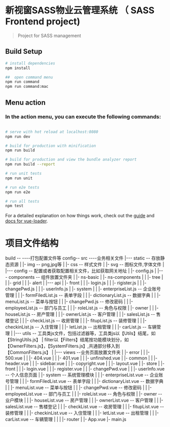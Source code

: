 #  新视窗SASS物业云管理系统 （ SASS Frontend project)

> Project for SASS management

## Build Setup

``` bash
# install dependencies
npm install

##  open command menu
npm run command
npm run command:mac

```
## Menu action
### In the action menu, you can execute the following commands:

``` bash

# serve with hot reload at localhost:8080
npm run dev

# build for production with minification
npm run build

# build for production and view the bundle analyzer report
npm run build --report

# run unit tests
npm run unit

# run e2e tests
npm run e2e

# run all tests
npm test

```
For a detailed explanation on how things work, check out the [guide](http://vuejs-templates.github.io/webpack/) and [docs for vue-loader](http://vuejs.github.io/vue-loader).


# 项目文件结构

build --          ----打包配置文件等
config--
src               ----业务相关文件
 |--- static      -- 存放静态资源
 | |- img         -- png,jpg等
 | |- css         -- 样式文件
 | |- svg         -- 图标文件,字体文件
 |
 |--- config      -- 配置或者获取配置相关文件，比如获取网关地址
 | |- config.js
 |
 |--- components  -- 组件放置文件夹
 | |- ns-basic
 | |- ns-components
 | |  |- tree
 | |  |- grid
 | |  |- alert
 |
 |--- api
 | |- front
 | | |- login.js
 | | |- rigister.js
 | | |- changePwd.js
 | | |- userInfo.js
 | |- system
 | | |- enterpriseList.js -- 企业账号管理
 | | |- formFiledList.js  -- 表单字段
 | | |- dictionaryList.js -- 数据字典
 | | |- menuList.js       -- 菜单与按钮
 | | |- changePwd.js      -- 修改密码
 | | |- employeeList.js   -- 部门与员工
 | | |- roleList.js       -- 角色与权限
 | |- owner
 | | |- houseList.js      -- 房产管理
 | | |- ownerList.js      -- 客户管理
 | | |- salesList.js      -- 售楼登记
 | | |- checkList.js      -- 收房管理
 | | |- fitupList.js      -- 装修管理
 | | |- checkinList.js    -- 入住管理
 | | |- letList.js        -- 出租管理
 | | |- carList.js        -- 车辆管理
 |
 |--- utils       -- 工具类js文件，包括过滤器等，工具类js以【Utils】结尾，如【StringUtils.js】
 |                   filter以【Filters】结尾按功能模块划分，如【OwnerFilters.js】，【SystemFilters.js】,共通部分移入到【CommonFilters.js】
 |
 |--- views       --业务页面放置文件夹
 | |- error
 | | |- 500.vue
 | | |- 404.vue
 | | |- 401.vue
 | | |- unfinshed.vue
 | |- common
 | | |- header.vue
 | | |- sidebar.vue
 | | |- copyright.vue
 | | |- layout.vue
 | |- store
 | |- front
 | | |- login.vue
 | | |- register.vue
 | | |- changePwd.vue
 | | |- userInfo.vue       -- 个人信息页面
 | |- system      -- 系统管理模块
 | | |- enterpriseList.vue -- 企业账号管理
 | | |- formFiledList.vue  -- 表单字段
 | | |- dictionaryList.vue -- 数据字典
 | | |- menuList.vue       -- 菜单与按钮
 | | |- changePwd.vue      -- 修改密码
 | | |- employeeList.vue   -- 部门与员工
 | | |- roleList.vue       -- 角色与权限
 | |- owner       -- 业户模块
 | | |- houseList.vue      -- 房产管理
 | | |- ownerList.vue      -- 客户管理
 | | |- salesList.vue      -- 售楼登记
 | | |- checkList.vue      -- 收房管理
 | | |- fitupList.vue      -- 装修管理
 | | |- checkinList.vue    -- 入住管理
 | | |- letList.vue        -- 出租管理
 | | |- carList.vue        -- 车辆管理
 | |
 | |- router
 |
 |- App.vue
 |- main.js
